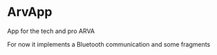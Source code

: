 # ArvApp
App for the tech and pro ARVA

For now it implements a Bluetooth communication and some fragments
